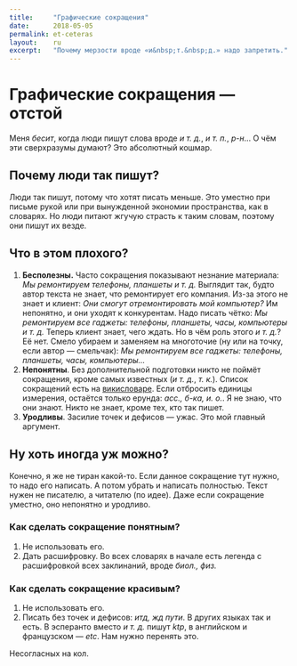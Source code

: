 ```yaml
---
title:     "Графические сокращения"
date:      2018-05-05
permalink: et-ceteras
layout:    ru
excerpt:   "Почему мерзости вроде «и&nbsp;т.&nbsp;д.» надо запретить."
---
```

# Графические сокращения — отстой

Меня _бесит_, когда люди пишут слова вроде _и т. д._, _и т. п._, _р-н_... О чём
эти сверхразумы думают? Это абсолютный кошмар.

## Почему люди так пишут?

Люди так пишут, потому что хотят писать меньше. Это уместно при письме рукой
или при вынужденной экономии пространства, как в словарях. Но люди питают
жгучую страсть к таким словам, поэтому они пишут их везде.

## Что в этом плохого?

1. **Бесполезны.** Часто сокращения показывают незнание материала: _Мы
   ремонтируем телефоны, планшеты и т. д._ Выглядит так, будто автор текста не
   знает, что ремонтирует его компания. Из-за этого не знает и клиент: _Они
   смогут отремонтировать мой компьютер?_ Им непонятно, и они уходят к
   конкурентам.  Надо писать чётко: _Мы ремонтируем все гаджеты: телефоны,
   планшеты, часы, компьютеры и т. д._ Теперь клиент знает, чего ждать. Но в
   чём роль этого _и т. д._? Её нет. Смело убираем и заменяем на многоточие (ну
   или на точку, если автор — смельчак): _Мы ремонтируем все гаджеты: телефоны,
   планшеты, часы, компьютеры..._
2. **Непонятны**. Без дополнительной подготовки никто не поймёт сокращения,
   кроме самых известных (_и т. д._, _т. к._). Список сокращений есть на
   [викисловаре](https://ru.wiktionary.org/wiki/Категория:Графические_сокращения/ru).
   Если отбросить единицы измерения, остаётся только ерунда: _асс., б-ка, и.
   о._. Я не знаю, что они знают. Никто не знает, кроме тех, кто так пишет.
3. **Уродливы**. Засилие точек и дефисов — ужас. Это мой главный аргумент.

## Ну хоть иногда уж можно?

Конечно, я же не тиран какой-то. Если данное сокращение тут нужно, то надо его
написать. А потом убрать и написать полностью. Текст нужен не писателю, а
читателю (по идее). Даже если сокращение уместно, оно непонятно и уродливо.

### Как сделать сокращение понятным?

1. Не использовать его.
2. Дать расшифровку. Во всех словарях в начале есть легенда с расшифровкой всех
   заклинаний, вроде _биол., физ._

### Как сделать сокращение красивым?

1. Не использовать его.
2. Писать без точек и дефисов: _итд, жд пути_. В других языках так и есть. В
   эсперанто вместо _и т. д._ пишут _ktp_, в английском и французском — _etc_.
   Нам нужно перенять это.

Несогласных на кол.
